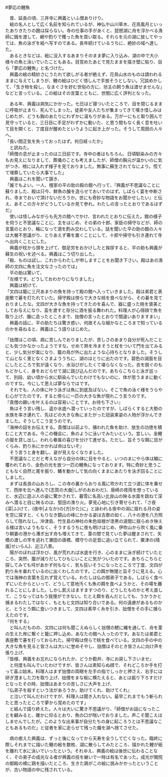 #夢応の鯉魚  
  
　昔、延長の頃、三井寺に興義といふ僧ありけり。  
　絵の名人として広く名前を知られているが、神仏や山川草木、花鳥風月といったありきたりの題は採らない。寺の仕事の手があくと、琵琶湖に舟を浮かべる漁師に銭を渡して、網や釣りで穫った魚を買い取る。それらを元の湖に放してやっては、魚の泳ぎを紙へ写すのである。長年続けているうちに、絶妙の域へ達した。  
　あるときなどは、絵に没入するあまりそのまま夢に入り込み、湖の中で大小様々の魚と泳いでいたこともある。目覚めたあとで見たままを描き壁に貼り、自ら「夢応の鯉魚」と名づけた。  
　興義の絵の精妙さにうたれて欲しがる者が絶えず、花鳥山水のものは請われるままに与えてしまうが、鯉の絵はひどく惜しんで手放そうとしない。冗談めかして、「生き物を殺し、なまぐさを好む世俗の方に、坊主の飼う魚は渡せませんな」などと言っている。この絵はその言葉とともに、世間に広く評判となった。  
  
　ある年、興義は病気にかかった。七日ほど寝ついたところで、目を閉じるままに呼吸が止まり、死んでしまった。徒弟や友人たちが集まってきて嘆き惜しみはじめたが、どうも胸のあたりにわずかに温もりがある。万が一にもと取り囲んで見守っていると、三日目に手足がわずかに動いた、と思う間もなく長く息を吐いて目を開くと、丁度目が醒めたというように起き上がった。そうして周囲の人々へ、  
「長い間正気を失っておったはず。何日経ったか」  
　と訊ねた。  
「師僧の息が止まったのは三日前です。寺中の者はもちろん、日頃馴染みの方々もお見えになりまして、葬儀のことも考えましたが、師僧の胸元が温かいのに気がつき、棺には入れず様子を見ておりました。無事に蘇生されてなにより。慌てて埋葬していたら大事でした」  
　興義はこれを聞いて頷き、  
「誰でもよい。一人、檀家の平の助の殿の館へ行って、『興義が不思議なことに蘇りました、殿は只今、鮮魚の膾を造らせておいでのはず。しばらく宴を中断され、寺までおいで頂けないだろうか。世にも奇妙な物語をお聞かせしたい』と伝え、あそこの方々がどうしているか見て参れ。わたしの言ったとおりであるはずだ」  
　使いは怪しみながらも先方の館へでかけ、言われたとおりに伝えた。館の様子を伺うと不思議なことに、主をはじめ、その弟の十郎、家臣の掃守などが、師の言葉のとおり、輪になって酒を酌み交わしている。話を聞いた平の助の館の人々は大層不思議がり、とりあえず箸を置くことにして、十郎や掃守も引き連れて寺へ出向くことにした。  
　興義が枕から頭を上げて、御足労をおかけしたと挨拶すると、平の助も興義が蘇生の祝いを述べる。興義はこう切り出した。  
「殿、ものは試し、これからわたしが申しますことをお聞き下さい。殿はあの漁師の文四に魚を注文なさったのでは」  
　平の助は驚いて、  
「左様です。どうしておわかりになりました」  
　興義は続けて、  
「文四は籠に三尺あまりの魚を持って殿の館へ入っていきました。殿は弟君と表座敷で碁を打たれていた。掃守殿は傍らで大きな桃を食べながら、その碁を見ておりましたな。文四が大きな魚を持ってきたのを喜んで、器に盛った桃を褒美としてお与えになり、盃を渡すと存分に酒を振る舞われた。料理人が心得顔で魚を取り上げ、膾に造ったところまで、拙僧の言ったとおりで間違いありますまい」  
　興義の話に、平の助たちは驚き惑い、何故そんな細かなところまで知っているのかを尋ねると、興義はこう語りはじめた。  
  
「拙僧はこの頃、病に苦しんでおりましたが、苦しさのあまり自分が死んだことにも気づかなかったようですな。せめて熱を冷まそうと杖をついて門を出てみると、少し気分が楽になり、籠の鳥が外に出たような心持ちとなりました。そうして山となく里となくさまよううちに、湖のほとりに出たのです。碧色の湖面を目にしたところで気が遠くなり、水浴びがしたくて堪らなくなった。衣を脱ぐのももどかしく、身をおどらせて湖に跳び込んだのです。あちらこちらと泳ぎ巡って、別段、幼い頃から水に馴染んでいたわけでもないのに、体が思うままに動くのですな。今にして思えば夢ならではです。  
　それでも、人の体に叶う泳ぎは魚に到底及ばない。そこで魚の泳ぐ様をうらやむ心がでたのです。すると傍らに一匹の大きな魚が現れこう言うのです。  
『貴僧の願いを叶えるのは容易いことです。お待ち下さい』  
　魚はそう言い残し、遥か水底へ潜っていったのですが、しばらくすると大勢の水族を率き連れて、先ほどの大きな魚にまたがった冠装束姿の人物が浮かんできました。そうしてこう言うのです。  
『海神の詔をお伝えする。貴僧は以前より、捕われた魚を助け、放生の功徳を積むこと大である。今この機会に、魚のように泳いでみたいという。宜しい。金鯉の服を貸し出し、われら眷属の喜びを分けて進ぜる。ただし、旨そうな餌に目がくらみ、釣り糸にかかれば命はないぞ』  
　そう言うと身を翻し、姿が見えなくなりました。  
　不思議なことだと考えながら自分の体に目をやると、いつのまにやら体は鱗に覆われており、金色の光を放つ一匹の鯉魚になっております。特に奇妙と思うこともなく自然と尾を振り、鰭を動かして気の向くままにあたりを泳ぎ回ることにしました。  
　まずは長良の山おろし、この寺の裏からおりる風に吹かれて立つ波に体を乗せて、西岸を北へ進んで{志賀の大曲|しがのおおわだ}、唐崎の夜雨を想っていると、水辺に遊ぶ人の姿に驚かされて、暮雪に名高い比良山の映る水面を跳ねて深みへ潜ると目に映るのは、堅田の漁り火。夢見心地に引き寄せられて、「さ夜{深|ふ}けて、{夜中|よなか}の{方|かた}に」と詠われる夜中の潟に揺れる月の姿を空に探すと、くもりなき鏡山の峰にかかる姿は古歌の如く、八十の港を八方照らして隠れなし。沖津島、竹生島の神社の朱色垣根が漆黒の波間に揺らめき映える様は言いようもなく、そうするうちに夜も明けはじめ、伊吹山から吹く風に乗り朝妻の港から漕ぎ出す舟も増えてきて、葦の間で見ていた夢は醒まされて、矢橋の渡しの竿を逃れて瀬田の唐橋、橋守りの足音に追い立てられて、粟津の{晴嵐|せいらん}、近江八景。  
　陽がのぼれば浮かび、風が荒れれば水底を行き、心のままに泳ぎ続けていたところ、突然、腹が減りだしてひもじいことに気がついたのです。あちらこちらと探してみても埒があかず何もなく、気も狂いそうになったところで丁度、文四が釣り糸を垂れているのに出くわしたのです。この餌が無闇と旨そうに見える。心では海神の言葉を忘れず覚えている。わたしは仏の御弟子である。しばらく食べずにいたからといって、どうして意地汚くも魚の餌を食べようかと、その場を離れることにしました。しかし飢えはますますつのり、どうしたものかと考え直して、こうなってはもう我慢ができない。たとえ餌を呑んだとしても、うかうかと捕まるわたしではなく、もともと文四は知り合いである。何の遠慮があるものかと、とうとう餌に食いつきまして、文四は素早く糸を引き、拙僧をその手に捕らえたのです。  
『何をする』  
　と叫んだものの、文四には何も聞こえぬらしく拙僧の鰓に縄を通して、舟を葦の生えた岸に繋ぐと籠に押し込め、あなたの館へ入ったのです。あなたは弟君と表座敷で碁を打っておられた。掃守殿は傍らで桃を食べている。文四の手の中の大きな魚を見ると皆さんは大いに誉めそやし、拙僧はそのとき皆さんに向け声を張り上げ、  
『皆様、興義をお忘れになられたか、どうか勘弁、寺にお戻し下さいませ』  
　と何度も叫んでいたわけですが、皆さんは素知らぬ顔で、それどころか手を打って喜ぶ始末。料理人はまず拙僧の両眼を左手の指でしっかと押さえ、右手には研ぎ澄ました刀を取り上げ、拙僧をまな板に横たえると、あとは振り下ろすだけとなったその時、拙僧はあまりの苦しさに大声を上げ、  
『仏弟子を殺すという法があろうか。助けてくれ、助けてくれ』  
　と泣いて叫んだわけですが、料理人は聞き入れない。最早これまでもう斬られたと思ったところで夢から覚めたのです」  
　と結んで語り終えた。人々は大いに驚き不思議がり、「師僧がお話になったことを顧みると、確かに仰るとおり、魚の口が喘いでおりました。声こそ聞こえはしませんでしたが。このような出来事が自分たちの身に起ころうとは不思議なこともあるものだ」と従者を家に走らせて残った膾を湖へ捨てさせた。  
  
　病の癒えた興義は、ずっと後になってから天寿を全うして亡くなった。臨終に際しそれまでに描いた鯉の絵を数枚、湖に散らしてみたところ、描かれた鯉が紙を離れて水に泳いでいったという。それゆえ、興義の絵は後世に伝わることなく、その弟子の成光なる者が興義の技を継いで一時は有名であった。成光が閑院の御殿の襖に鶏を描いたところ、生きた鶏がこの絵に挑みかかったということが、古い物語の中に残されている。  
